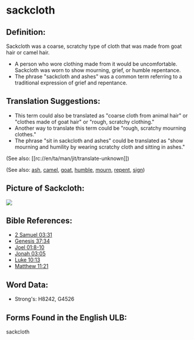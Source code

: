 # sackcloth

## Definition:

Sackcloth was a coarse, scratchy type of cloth that was made from goat hair or camel hair.

* A person who wore clothing made from it would be uncomfortable. Sackcloth was worn to show mourning, grief, or humble repentance.
* The phrase "sackcloth and ashes" was a common term referring to a traditional expression of grief and repentance.

## Translation Suggestions:

* This term could also be translated as "coarse cloth from animal hair" or "clothes made of goat hair" or "rough, scratchy clothing."
* Another way to translate this term could be "rough, scratchy mourning clothes."
* The phrase "sit in sackcloth and ashes" could be translated as "show mourning and humility by wearing scratchy cloth and sitting in ashes."

(See also: [[rc://en/ta/man/jit/translate-unknown]])

(See also: [ash](../other/ash.md), [camel](../other/camel.md), [goat](../other/goat.md), [humble](../kt/humble.md), [mourn](../other/mourn.md), [repent](../kt/repent.md), [sign](../kt/sign.md))

## Picture of Sackcloth:

<a href="https://content.bibletranslationtools.org/WycliffeAssociates/en_tw/raw/branch/master/PNGs/s/Sackcloth.png"><img src="https://content.bibletranslationtools.org/WycliffeAssociates/en_tw/raw/branch/master/PNGs/s/Sackcloth.png" ></a>

## Bible References:

* [2 Samuel 03:31](rc://en/tn/help/2sa/03/31)
* [Genesis 37:34](rc://en/tn/help/gen/37/34)
* [Joel 01:8-10](rc://en/tn/help/jol/01/08)
* [Jonah 03:05](rc://en/tn/help/jon/03/05)
* [Luke 10:13](rc://en/tn/help/luk/10/13)
* [Matthew 11:21](rc://en/tn/help/mat/11/21)

## Word Data:

* Strong's: H8242, G4526

## Forms Found in the English ULB:

sackcloth
